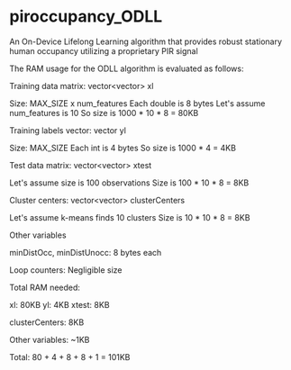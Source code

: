 # piroccupancy_ODLL
An On-Device Lifelong Learning algorithm that provides robust stationary human occupancy utilizing a proprietary PIR signal

The RAM usage for the ODLL algorithm is evaluated as follows:

Training data matrix: vector<vector<double>> xl 

Size: MAX_SIZE x num_features
Each double is 8 bytes
Let's assume num_features is 10
So size is 1000 * 10 * 8 = 80KB

Training labels vector: vector<int> yl

Size: MAX_SIZE
Each int is 4 bytes
So size is 1000 * 4 = 4KB

Test data matrix: vector<vector<double>> xtest

Let's assume size is 100 observations
Size is 100 * 10 * 8 = 8KB

Cluster centers: vector<vector<double>> clusterCenters

Let's assume k-means finds 10 clusters
Size is 10 * 10 * 8 = 8KB

Other variables

minDistOcc, minDistUnocc: 8 bytes each

Loop counters: Negligible size

Total RAM needed:

xl: 80KB
yl: 4KB
xtest: 8KB

clusterCenters: 8KB

Other variables: ~1KB

Total: 80 + 4 + 8 + 8 + 1 = 101KB
